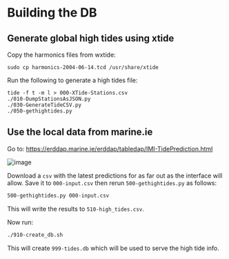 # Building the DB

## Generate global high tides using xtide

Copy the harmonics files from wxtide:
```
sudo cp harmonics-2004-06-14.tcd /usr/share/xtide
```

Run the following to generate a high tides file:
```
tide -f t -m l > 000-XTide-Stations.csv
./010-DumpStationsAsJSON.py
./030-GenerateTideCSV.py
./050-gethightides.py
```

## Use the local data from marine.ie
Go to:
  https://erddap.marine.ie/erddap/tabledap/IMI-TidePrediction.html

![image](https://user-images.githubusercontent.com/58846/164282272-6012d3db-264e-47aa-bbfc-054e74adaa15.png)

Download a `csv` with the latest predictions for as far out as the interface will allow. Save it to
`000-input.csv` then rerun `500-gethightides.py` as follows:
```sh
500-gethightides.py 000-input.csv
```

This will write the results to `510-high_tides.csv`.

Now run:
```sh
./910-create_db.sh
```
This will create `999-tides.db` which will be used to serve the high tide info.

